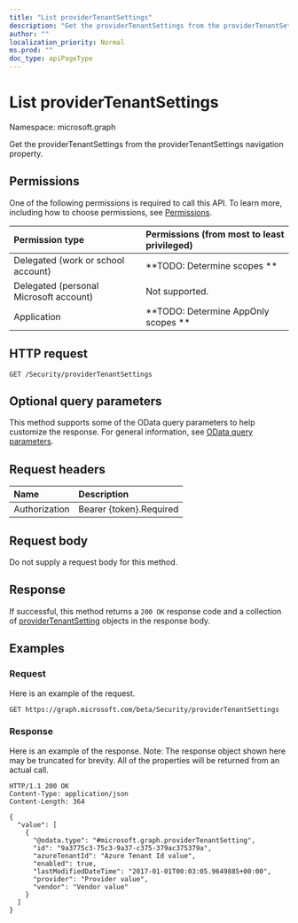 ```yaml
---
title: "List providerTenantSettings"
description: "Get the providerTenantSettings from the providerTenantSettings navigation property."
author: ""
localization_priority: Normal
ms.prod: ""
doc_type: apiPageType
---
```


# List providerTenantSettings

Namespace: microsoft.graph

Get the providerTenantSettings from the providerTenantSettings navigation property.

## Permissions
One of the following permissions is required to call this API. To learn more, including how to choose permissions, see [Permissions](/concepts/permissions-reference.md).

|Permission type|Permissions (from most to least privileged)|
|:---|:---|
|Delegated (work or school account)|**TODO: Determine scopes **|
|Delegated (personal Microsoft account)|Not supported.|
|Application|**TODO: Determine AppOnly scopes **|

## HTTP request
<!-- {
  "blockType": "ignored"
}
-->
``` http
GET /Security/providerTenantSettings
```

## Optional query parameters
This method supports some of the OData query parameters to help customize the response. For general information, see [OData query parameters](/graph/query-parameters).

## Request headers
|Name|Description|
|:---|:---|
|Authorization|Bearer {token}.Required|

## Request body
Do not supply a request body for this method.

## Response
If successful, this method returns a `200 OK` response code and a collection of [providerTenantSetting](../resources/providertenantsetting.md) objects in the response body.

## Examples

### Request
Here is an example of the request.
<!-- {
  "blockType": "request",
  "name": "get_providertenantsetting"
}
-->
``` http
GET https://graph.microsoft.com/beta/Security/providerTenantSettings
```

### Response
Here is an example of the response. Note: The response object shown here may be truncated for brevity. All of the properties will be returned from an actual call.
<!-- {
  "blockType": "response",
  "truncated": true,
  "@odata.type": "collection(microsoft.graph.providertenantsetting)"
}
-->
``` http
HTTP/1.1 200 OK
Content-Type: application/json
Content-Length: 364

{
  "value": [
    {
      "@odata.type": "#microsoft.graph.providerTenantSetting",
      "id": "9a3775c3-75c3-9a37-c375-379ac375379a",
      "azureTenantId": "Azure Tenant Id value",
      "enabled": true,
      "lastModifiedDateTime": "2017-01-01T00:03:05.9649885+00:00",
      "provider": "Provider value",
      "vendor": "Vendor value"
    }
  ]
}
```

